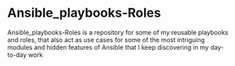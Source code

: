 # Ansible_playbooks-Roles
Ansible_playbooks-Roles is a repository for some of my reusable playbooks and roles, that also act as use cases for some of the most intriguing modules and hidden features of Ansible that I keep discovering in my day-to-day work
